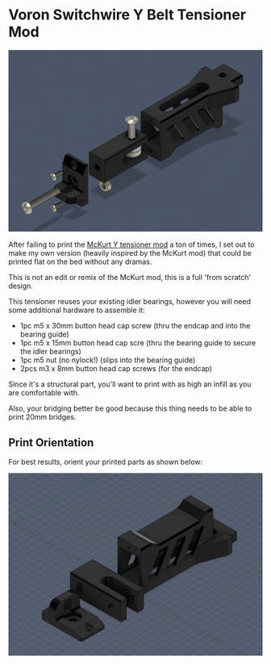 # Voron Switchwire Y Belt Tensioner Mod

![Exploded View](model_and_fastener_assembly.png)

After failing to print the [McKurt Y tensioner mod](https://github.com/VoronDesign/VoronUsers/tree/master/printer_mods/Mckurt/Switchwire_Y_Belt_Tensioner) a ton of times, I set out to make my own version (heavily inspired by the McKurt mod) that could be printed flat on the bed without any dramas.

This is not an edit or remix of the McKurt mod, this is a full 'from scratch' design.

This tensioner reuses your existing idler bearings, however you will need some additional hardware to assemble it:

* 1pc m5 x 30mm button head cap screw (thru the endcap and into the bearing guide)
* 1pc m5 x 15mm button head cap scre (thru the bearing guide to secure the idler bearings)
* 1pc m5 nut (no nylock!) (slips into the bearing guide)
* 2pcs m3 x 8mm button head cap screws (for the endcap)

Since it's a structural part, you'll want to print with as high an infill as you are comfortable with.

Also, your bridging better be good because this thing needs to be able to print 20mm bridges.

## Print Orientation

For best results, orient your printed parts as shown below:

![Printed Parts Orientation](print_orientation.png)
